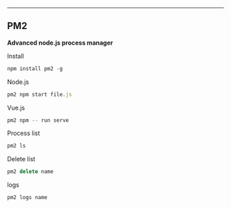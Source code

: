 
---

## PM2  

**Advanced node.js process manager**

Install
```js
npm install pm2 -g
```
Node.js
```js
pm2 npm start file.js
```
Vue.js
```js
pm2 npm -- run serve
```
Process list
```js
pm2 ls
```
Delete list
```js
pm2 delete name
```
logs
```js
pm2 logs name
```

